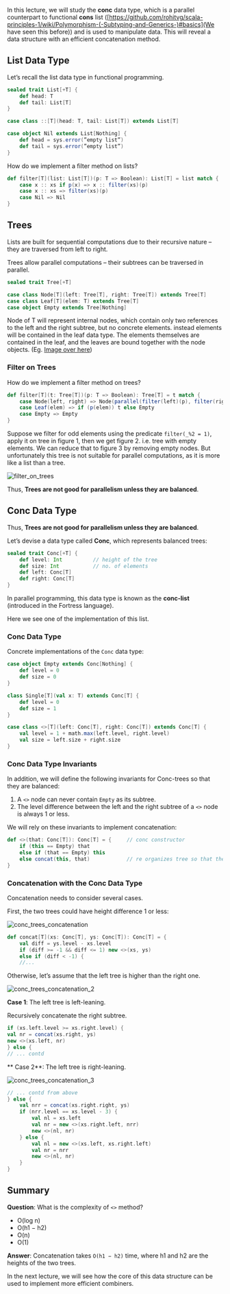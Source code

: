 In this lecture, we will study the **conc** data type, which is a parallel counterpart to functional **cons** list ([https://github.com/rohitvg/scala-principles-1/wiki/Polymorphism-(-Subtyping-and-Generics-)#basics](We have seen this before)) and is used to manipulate data. This will reveal a data structure with an efficient concatenation method. 

## List Data Type

Let’s recall the list data type in functional programming.
```scala
sealed trait List[+T] {
    def head: T
    def tail: List[T]
}

case class ::[T](head: T, tail: List[T]) extends List[T]

case object Nil extends List[Nothing] {
    def head = sys.error(”empty list”)
    def tail = sys.error(”empty list”)
}
```

How do we implement a filter method on lists?

```scala
def filter[T](list: List[T])(p: T => Boolean): List[T] = list match {
    case x :: xs if p(x) => x :: filter(xs)(p)
    case x :: xs => filter(xs)(p)
    case Nil => Nil
}
```

## Trees

Lists are built for sequential computations due to their recursive nature – they are traversed from left to right.

Trees allow parallel computations – their subtrees can be traversed in parallel.

```scala
sealed trait Tree[+T]

case class Node[T](left: Tree[T], right: Tree[T]) extends Tree[T]
case class Leaf[T](elem: T) extends Tree[T]
case object Empty extends Tree[Nothing]
```
Node of T will represent internal nodes, which contain only two references to the left and the right subtree, but no concrete elements. instead elements will be contained in the leaf data type. The elements themselves are contained in the leaf, and the leaves are bound together with the node objects. (Eg. [Image over here](https://github.com/rohitvg/scala-principles-1/wiki/Collections-(Lists)))

### Filter on Trees

How do we implement a filter method on trees?

```scala
def filter[T](t: Tree[T])(p: T => Boolean): Tree[T] = t match {
    case Node(left, right) => Node(parallel(filter(left)(p), filter(right)(p)))
    case Leaf(elem) => if (p(elem)) t else Empty
    case Empty => Empty
}
```
Suppose we filter for odd elements using the predicate `filter(_%2 = 1)`, apply it on tree in figure 1, then we get figure 2. i.e. tree with empty elements. We can reduce that to figure 3 by removing empty nodes. But unfortunately this tree is not suitable for parallel computations, as it is more like a list than a tree.

![filter_on_trees](https://github.com/rohitvg/scala-parallel-programming-3/blob/master/resources/images/filter_on_trees.png)

Thus, **Trees are not good for parallelism unless they are balanced**.

## Conc Data Type

Thus, **Trees are not good for parallelism unless they are balanced**.

Let’s devise a data type called **Conc**, which represents balanced trees:

```scala
sealed trait Conc[+T] {
    def level: Int          // height of the tree
    def size: Int           // no. of elements
    def left: Conc[T]
    def right: Conc[T]
}
```
In parallel programming, this data type is known as the **conc-list** (introduced in the Fortress language).

Here we see one of the implementation of this list.

### Conc Data Type

Concrete implementations of the `Conc` data type:

```scala
case object Empty extends Conc[Nothing] {
    def level = 0
    def size = 0
}

class Single[T](val x: T) extends Conc[T] {
    def level = 0
    def size = 1  
}

case class <>[T](left: Conc[T], right: Conc[T]) extends Conc[T] {
    val level = 1 + math.max(left.level, right.level)
    val size = left.size + right.size
}
```

### Conc Data Type Invariants

In addition, we will define the following invariants for Conc-trees so that they are balanced:

1. A `<>` node can never contain `Empty` as its subtree.
2. The level difference between the left and the right subtree of a `<>` node is always 1 or less.

We will rely on these invariants to implement concatenation:

```scala
def <>(that: Conc[T]): Conc[T] = {     // conc constructor
    if (this == Empty) that
    else if (that == Empty) this
    else concat(this, that)            // re organizes tree so that the invariants are maintained
}
```

### Concatenation with the Conc Data Type

Concatenation needs to consider several cases.

First, the two trees could have height difference 1 or less:

![conc_trees_concatenation](https://github.com/rohitvg/scala-parallel-programming-3/blob/master/resources/images/conc_trees_concatenation.png)

```scala
def concat[T](xs: Conc[T], ys: Conc[T]): Conc[T] = {
    val diff = ys.level - xs.level
    if (diff >= -1 && diff <= 1) new <>(xs, ys)
    else if (diff < -1) {
    //...
```

Otherwise, let’s assume that the left tree is higher than the right one.

![conc_trees_concatenation_2](https://github.com/rohitvg/scala-parallel-programming-3/blob/master/resources/images/conc_trees_concatenation_2.png)

**Case 1**: The left tree is left-leaning.

Recursively concatenate the right subtree.

```scala
if (xs.left.level >= xs.right.level) {
val nr = concat(xs.right, ys)
new <>(xs.left, nr)
} else {
// ... contd
```

** Case 2**: The left tree is right-leaning.

![conc_trees_concatenation_3](https://github.com/rohitvg/scala-parallel-programming-3/blob/master/resources/images/conc_trees_concatenation_3.png)

``` scala
// ... contd from above
} else {
    val nrr = concat(xs.right.right, ys)
    if (nrr.level == xs.level - 3) {
        val nl = xs.left
        val nr = new <>(xs.right.left, nrr)
        new <>(nl, nr)
    } else {
        val nl = new <>(xs.left, xs.right.left)
        val nr = nrr
        new <>(nl, nr)
    }
}
```

## Summary

**Question**: What is the complexity of `<>` method?

* O(log n)
* O(h1 − h2)
* O(n)
* O(1)

**Answer**: Concatenation takes `O(h1 − h2)` time, where h1 and h2 are the heights of the two trees.


In the next lecture, we will see how the core of this data structure can be used to implement more efficient combiners. 